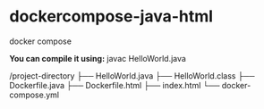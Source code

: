 # dockercompose-java-html
docker compose

**You can compile it using:**
javac HelloWorld.java

/project-directory
  ├── HelloWorld.java
  ├── HelloWorld.class
  ├── Dockerfile.java
  ├── Dockerfile.html
  ├── index.html
  └── docker-compose.yml
